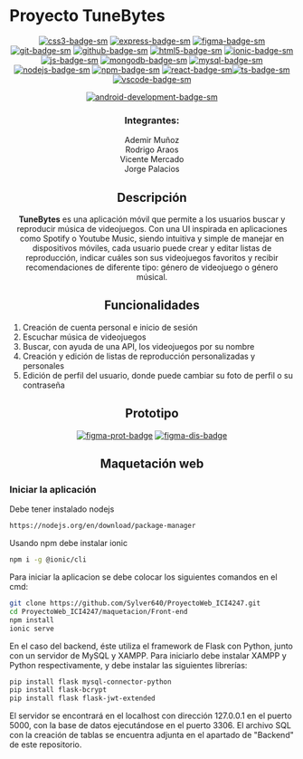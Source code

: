 # Proyecto TuneBytes

<div align="center">

[![css3-badge-sm]][css3-web] [![express-badge-sm]][express-web] [![figma-badge-sm]][figma-web] [![git-badge-sm]][git-web] [![github-badge-sm]][github-web] [![html5-badge-sm]][html5-web] [![ionic-badge-sm]][ionic-web] [![js-badge-sm]][js-web] [![mongodb-badge-sm]][mongodb-web] [![mysql-badge-sm]][mysql-web] [![nodejs-badge-sm]][nodejs-web] [![npm-badge-sm]][npm-web] [![react-badge-sm]][react-web][![ts-badge-sm]][ts-web] [![vscode-badge-sm]][vscode-web]

[![android-development-badge-sm]][android-development-web]

### Integrantes:
  
  Ademir Muñoz<br>
  Rodrigo Araos<br>
  Vicente Mercado<br>
  Jorge Palacios<br>

## Descripción

**TuneBytes** es una aplicación móvil que permite a los usuarios buscar y reproducir música de videojuegos. Con una UI inspirada en aplicaciones como Spotify o Youtube Music, siendo intuitiva y simple de manejar en dispositivos móviles, cada usuario puede crear y editar listas de reproducción, indicar cuáles son sus videojuegos favoritos y recibir recomendaciones de diferente tipo: género de videojuego o género músical.

## Funcionalidades

<div align=left>
  
1. Creación de cuenta personal e inicio de sesión
2. Escuchar música de videojuegos
3. Buscar, con ayuda de una API, los videojuegos por su nombre
4. Creación y edición de listas de reproducción personalizadas y personales
5. Edición de perfil del usuario, donde puede cambiar su foto de perfil o su contraseña
</div>

## Prototipo
<div align="center">
  
[![figma-prot-badge]][figma-prot-url] [![figma-dis-badge]][figma-dis-url]

</div>

## Maquetación web

<div align="left">
  
### Iniciar la aplicación

Debe tener instalado nodejs
```bash
https://nodejs.org/en/download/package-manager
```
Usando npm debe instalar ionic
```bash
npm i -g @ionic/cli
```

Para iniciar la aplicacion se debe colocar los siguientes comandos en el cmd:
```bash
git clone https://github.com/Sylver640/ProyectoWeb_ICI4247.git
cd ProyectoWeb_ICI4247/maquetacion/Front-end
npm install
ionic serve
```
En el caso del backend, éste utiliza el framework de Flask con Python, junto con un servidor de MySQL y XAMPP.
Para iniciarlo debe instalar XAMPP y Python respectivamente, y debe instalar las siguientes librerías:
```bash
pip install flask mysql-connector-python
pip install flask-bcrypt
pip install flask flask-jwt-extended
```
El servidor se encontrará en el localhost con dirección 127.0.0.1 en el puerto 5000, con la base de datos ejecutándose en el puerto 3306.
El archivo SQL con la creación de tablas se encuentra adjunta en el apartado de "Backend" de este repositorio.

</div>

[js-badge-sm]: https://img.shields.io/badge/JavaScript-F7DF1E?logo=javascript&logoColor=000&style=flat
[js-web]: https://developer.mozilla.org/es/docs/Web/JavaScript
[ts-badge-sm]: https://img.shields.io/badge/TypeScript-3178C6?logo=typescript&logoColor=fff&style=flat
[ts-web]: https://www.typescriptlang.org/
[html5-badge-sm]: https://img.shields.io/badge/HTML5-E34F26?logo=html5&logoColor=fff&style=flat
[html5-web]: https://developer.mozilla.org/es/docs/Web/HTML
[css3-badge-sm]: https://img.shields.io/badge/CSS3-1572B6?logo=css3&logoColor=fff&style=flat
[css3-web]: https://developer.mozilla.org/es/docs/Web/CSS
[react-badge-sm]: https://img.shields.io/badge/React-61DAFB?logo=react&logoColor=fff&style=flat
[react-web]: https://reactjs.org/
[nodejs-badge-sm]: https://img.shields.io/badge/Node.js-339933?logo=node.js&logoColor=fff&style=flat
[nodejs-web]: https://nodejs.org/
[express-badge-sm]: https://img.shields.io/badge/Express.js-000000?logo=express&logoColor=fff&style=flat
[express-web]: https://expressjs.com/
[mongodb-badge-sm]: https://img.shields.io/badge/MongoDB-47A248?logo=mongodb&logoColor=fff&style=flat
[mongodb-web]: https://www.mongodb.com/
[mysql-badge-sm]: https://img.shields.io/badge/MySQL-4479A1?logo=mysql&logoColor=fff&style=flat
[mysql-web]: https://www.mysql.com/
[git-badge-sm]: https://img.shields.io/badge/Git-F05032?logo=git&logoColor=fff&style=flat
[git-web]: https://git-scm.com/
[github-badge-sm]: https://img.shields.io/badge/GitHub-181717?logo=github&logoColor=fff&style=flat
[github-web]: https://github.com
[npm-badge-sm]: https://img.shields.io/badge/npm-CB3837?logo=npm&logoColor=fff&style=flat
[npm-web]: https://www.npmjs.com/
[prettier-badge-sm]: https://img.shields.io/badge/Prettier-F7B93E?logo=prettier&logoColor=fff&style=flat
[prettier-web]: https://prettier.io/
[vscode-badge-sm]: https://img.shields.io/badge/Visual_Studio_Code-007ACC?logo=visual-studio-code&logoColor=fff&style=flat
[vscode-web]: https://code.visualstudio.com/
[ionic-badge-sm]: https://img.shields.io/badge/Ionic-3880FF?logo=ionic&logoColor=fff&style=flat
[ionic-web]: https://ionicframework.com/
[figma-badge-sm]: https://img.shields.io/badge/Figma-F24E1E?logo=figma&logoColor=fff&style=flat
[figma-web]: https://www.figma.com/
[android-development-badge-sm]: https://img.shields.io/badge/Android_Development-3DDC84?logo=android&logoColor=fff&style=flat
[android-development-web]: https://developer.android.com/
[figma-prot-badge]: https://img.shields.io/badge/Ver%20prototipo%20en%20Figma-F24E1E?logo=figma&logoColor=fff&style=flat
[figma-prot-url]: https://www.figma.com/file/Kcfe2qfNulpaNh0qzUn3sX/AppM%C3%BAsicaVG?type=design&node-id=0%3A1&mode=design&t=bAKoBhMZQBgrkb6o-1
[figma-dis-badge]: https://img.shields.io/badge/Ver%20diseño%20UI%20en%20Figma-F24E1E?logo=figma&logoColor=fff&style=flat
[figma-dis-url]: https://www.figma.com/proto/Kcfe2qfNulpaNh0qzUn3sX/AppM%C3%BAsicaVG?type=design&node-id=52-110&t=VmtOVBJYHn7MC4Sh-1&scaling=scale-down&page-id=0%3A1&starting-point-node-id=52%3A110&mode=design
